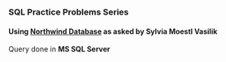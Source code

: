 ### SQL Practice Problems Series  
#### Using [Northwind Database](https://github.com/Microsoft/sql-server-samples/tree/master/samples/databases/northwind-pubs) as asked by Sylvia Moestl Vasilik
Query done in **MS SQL Server**  
